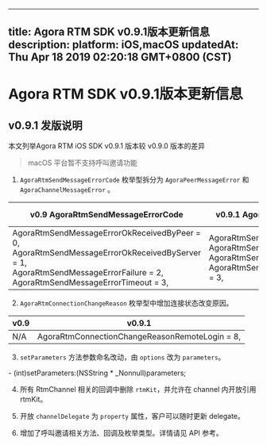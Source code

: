 
---
title: Agora RTM SDK v0.9.1版本更新信息
description: 
platform: iOS,macOS
updatedAt: Thu Apr 18 2019 02:20:18 GMT+0800 (CST)
---
# Agora RTM SDK v0.9.1版本更新信息
## v0.9.1 发版说明

本文列举Agora RTM iOS SDK v0.9.1 版本较 v0.9.0 版本的差异

> macOS 平台暂不支持呼叫邀请功能

1. `AgoraRtmSendMessageErrorCode` 枚举型拆分为 `AgoraPeerMessageError` 和 `AgoraChannelMessageError` 。

| v0.9 AgoraRtmSendMessageErrorCode                            | v0.9.1 AgoraRtmSendPeerMessageErrorCode                      |v0.9.1 AgoraRtmSendChannelMessageErrorCode    |
| ------------------------------------------------------------ | ------------------------------------------------------------ |-----------------------------------|
| AgoraRtmSendMessageErrorOkReceivedByPeer = 0, <br>AgoraRtmSendMessageErrorOkReceivedByServer = 1, <br>AgoraRtmSendMessageErrorFailure = 2, AgoraRtmSendMessageErrorTimeout = 3, | AgoraRtmSendPeerMessageErrorOk = 0, <br>AgoraRtmSendPeerMessageErrorFailure = 1, <br>AgoraRtmSendPeerMessageErrorTimeout = 2, <br>AgoraRtmSendPeerMessageErrorPeerUnreachable = 3, |AgoraRtmSendChannelMessageErrorOk = 0,<br>AgoraRtmSendChannelMessageErrorFailure = 1,<br>AgoraRtmSendChannelMessageErrorTimeout = 2,

2. `AgoraRtmConnectionChangeReason` 枚举型中增加连接状态改变原因。

| v0.9                           |v0.9.1                |
|--------------------------------|----------------------|
|N/A                     |AgoraRtmConnectionChangeReasonRemoteLogin = 8,|

3. `setParameters` 方法参数命名改动，由 `options` 改为 `parameters`。

\- (int)setParameters:(NSString * _Nonnull)parameters;

4. 所有 RtmChannel 相关的回调中删除 `rtmKit`，并允许在 channel 内开放引用 rtmKit。

5. 开放 `channelDelegate` 为 `property` 属性，客户可以随时更新 delegate。

6. 增加了呼叫邀请相关方法、回调及枚举类型。详情请见 API 参考。  


